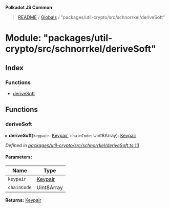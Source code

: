**Polkadot JS Common**

> [README](../README.md) / [Globals](../globals.md) / "packages/util-crypto/src/schnorrkel/deriveSoft"

# Module: "packages/util-crypto/src/schnorrkel/deriveSoft"

## Index

### Functions

* [deriveSoft](_packages_util_crypto_src_schnorrkel_derivesoft_.md#derivesoft)

## Functions

### deriveSoft

▸ **deriveSoft**(`keypair`: [Keypair](../interfaces/_packages_util_crypto_src_types_.keypair.md), `chainCode`: Uint8Array): [Keypair](../interfaces/_packages_util_crypto_src_types_.keypair.md)

*Defined in [packages/util-crypto/src/schnorrkel/deriveSoft.ts:13](https://github.com/polkadot-js/common/blob/ce964d2f/packages/util-crypto/src/schnorrkel/deriveSoft.ts#L13)*

#### Parameters:

Name | Type |
------ | ------ |
`keypair` | [Keypair](../interfaces/_packages_util_crypto_src_types_.keypair.md) |
`chainCode` | Uint8Array |

**Returns:** [Keypair](../interfaces/_packages_util_crypto_src_types_.keypair.md)
